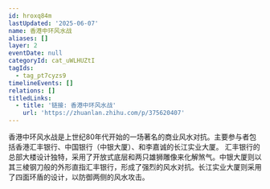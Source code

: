 ```yaml
---
id: hroxq84m
lastUpdated: '2025-06-07'
name: 香港中环风水战
aliases: []
layer: 2
eventDate: null
categoryId: cat_uWLHUZtI
tagIds:
  - tag_pt7cyzs9
timelineEvents: []
relations: []
titledLinks:
  - title: '链接: 香港中环风水战'
    url: 'https://zhuanlan.zhihu.com/p/375620407'
---
```

香港中环风水战是上世纪80年代开始的一场著名的商业风水对抗。主要参与者包括香港汇丰银行、中国银行（中银大厦）、和李嘉诚的长江实业大厦。 汇丰银行的总部大楼设计独特，采用了开放式底层和两只雄狮雕像来化解煞气。中银大厦则以其三棱钢刀般的外形直指汇丰银行，形成了强烈的风水对抗。长江实业大厦则采用了四面环盾的设计，以防御两侧的风水攻击。
